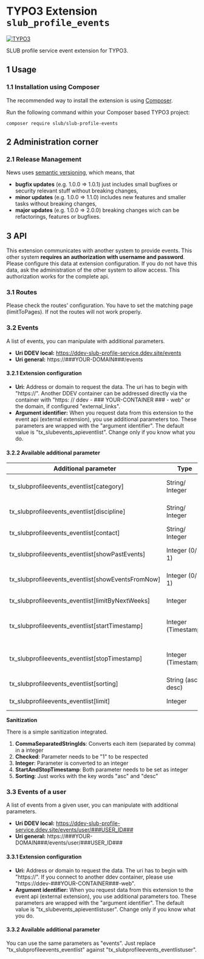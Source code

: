 # TYPO3 Extension `slub_profile_events`

[![TYPO3](https://img.shields.io/badge/TYPO3-11-orange.svg)](https://typo3.org/)

SLUB profile service event extension for TYPO3.

## 1 Usage

### 1.1 Installation using Composer

The recommended way to install the extension is using [Composer][1].

Run the following command within your Composer based TYPO3 project:

```
composer require slub/slub-profile-events
```

## 2 Administration corner

### 2.1 Release Management

News uses [semantic versioning][2], which means, that
* **bugfix updates** (e.g. 1.0.0 => 1.0.1) just includes small bugfixes or security relevant stuff without breaking changes,
* **minor updates** (e.g. 1.0.0 => 1.1.0) includes new features and smaller tasks without breaking changes,
* **major updates** (e.g. 1.0.0 => 2.0.0) breaking changes wich can be refactorings, features or bugfixes.

## 3 API

This extension communicates with another system to provide events. This other system **requires an
authorization with username and password**. Please configure this data at extension configuration.
If you do not have this data, ask the administration of the other system to allow access. This
authorization works for the complete api.

### 3.1 Routes

Please check the routes' configuration. You have to set the matching page (limitToPages). If not the routes will not work properly.

### 3.2 Events

A list of events, you can manipulate with additional parameters.

- **Uri DDEV local:** https://ddev-slub-profile-service.ddev.site/events
- **Uri general:** https://###YOUR-DOMAIN###/events

#### 3.2.1 Extension configuration

- **Uri:** Address or domain to request the data. The uri has to begin with "https://". Another DDEV container can be addressed directly via the container with "https: // ddev - ### YOUR-CONTAINER ### - web" or the domain, if configured "external_links".
- **Argument identifier:** When you request data from this extension to the event api (external extension), you use additional parameters too. These parameters are wrapped with the "argument identifier". The default value is "tx_slubevents_apieventlist". Change only if you know what you do.

#### 3.2.2 Available additional parameter

Additional parameter | Type | Validation | Comment
-------------------- | ---- | ---------- | -------
tx_slubprofileevents_eventlist[category]          | String/ Integer     | 1 | Comma separated list of category ids
tx_slubprofileevents_eventlist[discipline]        | String/ Integer     | 1 | Comma separated list of discipline ids
tx_slubprofileevents_eventlist[contact]           | String/ Integer     | 1 | Comma separated list of contact ids
tx_slubprofileevents_eventlist[showPastEvents]    | Integer (0/ 1)      | 2 | Default is to show events beginning with today
tx_slubprofileevents_eventlist[showEventsFromNow] | Integer (0/ 1)      | 2 | Additional setting for "showPastEvents"
tx_slubprofileevents_eventlist[limitByNextWeeks]  | Integer             | 3 | Set a limit for the next weeks
tx_slubprofileevents_eventlist[startTimestamp]    | Integer (Timestamp) | 4 | Influence the start date, works together with stopTimestamp
tx_slubprofileevents_eventlist[stopTimestamp]     | Integer (Timestamp) | 4 | Influence the stop date, works together with startTimestamp
tx_slubprofileevents_eventlist[sorting]           | String (asc/ desc)  | 5 | Default value is ascending
tx_slubprofileevents_eventlist[limit]             | Integer             | 3 | Limit quantity of result data

**Sanitization**

There is a simple sanitization integrated.

1. **CommaSeparatedStringIds**: Converts each item (separated by comma) in a integer
1. **Checked**: Parameter needs to be "1" to be respected
1. **Integer**: Parameter is converted to an integer
1. **StartAndStopTimestamp**: Both parameter needs to be set as integer
1. **Sorting**: Just works with the key words "asc" and "desc"

### 3.3 Events of a user

A list of events from a given user, you can manipulate with additional parameters.

- **Uri DDEV local:** https://ddev-slub-profile-service.ddev.site/events/user/###USER_ID###
- **Uri general:** https://###YOUR-DOMAIN###/events/user/###USER_ID###

#### 3.3.1 Extension configuration

- **Uri:** Address or domain to request the data. The uri has to begin with "https://". If you connect to another ddev container, please use "https://ddev-###YOUR-CONTAINER###-web".
- **Argument identifier:** When you request data from this extension to the event api (external extension), you use additional parameters too. These parameters are wrapped with the "argument identifier". The default value is "tx_slubevents_apieventlistuser". Change only if you know what you do.

#### 3.3.2 Available additional parameter

You can use the same parameters as "events". Just replace "tx_slubprofileevents_eventlist" against
"tx_slubprofileevents_eventlistuser".

[1]: https://getcomposer.org/
[2]: https://semver.org/


